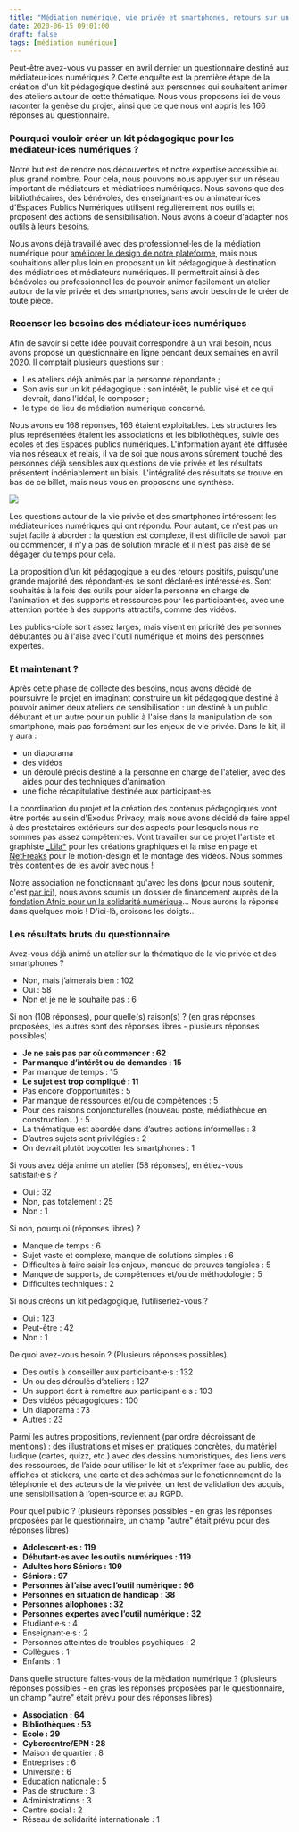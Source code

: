 ```yaml
---
title: "Médiation numérique, vie privée et smartphones, retours sur un questionnaire"
date: 2020-06-15 09:01:00
draft: false
tags: [médiation numérique]
---
```


Peut-être avez-vous vu passer en avril dernier un questionnaire destiné aux médiateur·ices numériques ? Cette enquête est la première étape de la création d'un kit pédagogique destiné aux personnes qui souhaitent animer des ateliers autour de cette thématique. Nous vous proposons ici de vous raconter la genèse du projet, ainsi que ce que nous ont appris les 166 réponses au questionnaire. 

### Pourquoi vouloir créer un kit pédagogique pour les médiateur·ices numériques ?

Notre but est de rendre nos découvertes et notre expertise accessible au plus grand nombre. Pour cela, nous pouvons nous appuyer sur un réseau important de médiateurs et médiatrices numériques. Nous savons que des bibliothécaires, des bénévoles, des enseignant·es ou animateur·ices d'Espaces Publics Numériques utilisent régulièrement nos outils et proposent des actions de sensibilisation. Nous avons à coeur d'adapter nos outils à leurs besoins. 

Nous avons déjà travaillé avec des professionnel·les de la médiation numérique pour [améliorer le design de notre plateforme](https://framablog.org/2019/11/29/collaborer-pour-un-design-plus-accessible-lexemple-dexodus-privacy/g), mais nous souhaitions aller plus loin en proposant un kit pédagogique à destination des médiatrices et médiateurs numériques. Il permettrait ainsi à des bénévoles ou professionnel·les de pouvoir animer facilement un atelier autour de la vie privée et des smartphones, sans avoir besoin de le créer de toute pièce. 

### Recenser les besoins des médiateur·ices numériques

Afin de savoir si cette idée pouvait correspondre à un vrai besoin, nous avons proposé un questionnaire en ligne pendant deux semaines en avril 2020. Il comptait plusieurs questions sur :
    
* Les ateliers déjà animés par la personne répondante ;
* Son avis sur un kit pédagogique : son intérêt, le public visé et ce qui devrait, dans l'idéal, le composer ;
* le type de lieu de médiation numérique concerné. 

Nous avons eu 168 réponses, 166 étaient exploitables. Les structures les plus représentées étaient les associations et les bibliothèques, suivie des écoles et des Espaces publics numériques. L'information ayant été diffusée via nos réseaux et relais, il va de soi que nous avons sûrement touché des personnes déjà sensibles aux questions de vie privée et les résultats présentent indéniablement un biais. L'intégralité des résultats se trouve en bas de ce billet, mais nous vous en proposons une synthèse.

![](/media/mednum1.jpg)

Les questions autour de la vie privée et des smartphones intéressent les médiateur·ices numériques qui ont répondu. Pour autant, ce n'est pas un sujet facile à aborder : la question est complexe, il est difficile de savoir par où commencer, il n'y a pas de solution miracle et il n'est pas aisé de se dégager du temps pour cela. 

La proposition d'un kit pédagogique a eu des retours positifs, puisqu'une grande majorité des répondant·es se sont déclaré·es intéressé·es. Sont souhaités à la fois des outils pour aider la personne en charge de l'animation et des supports et ressources pour les participant·es, avec une attention portée à des supports attractifs, comme des vidéos. 

Les publics-cible sont assez larges, mais visent en priorité des personnes débutantes ou à l'aise avec l'outil numérique et moins des personnes expertes. 

### Et maintenant ?

Après cette phase de collecte des besoins, nous avons décidé de poursuivre le projet en imaginant construire un kit pédagogique destiné à pouvoir animer deux ateliers de sensibilisation : un destiné à un public débutant et un autre pour un public à l'aise dans la manipulation de son smartphone, mais pas forcément sur les enjeux de vie privée. Dans le kit, il y aura :

* un diaporama
* des vidéos
* un déroulé précis destiné à la personne en charge de l'atelier, avec des aides pour des techniques d'animation
* une fiche récapitulative destinée aux participant·es

La coordination du projet et la création des contenus pédagogiques vont être portés au sein d'Exodus Privacy, mais nous avons décidé de faire appel à des prestataires extérieurs sur des aspects pour lesquels nous ne sommes pas assez compétent·es. Vont travailler sur ce projet  l'artiste et graphiste [_Lila*](https://lila.ink/) pour les créations graphiques et la mise en page et [NetFreaks](https://twitter.com/NetFreaksFr) pour le motion-design et le montage des vidéos. Nous sommes très content·es de les avoir avec nous !

Notre association ne fonctionnant qu'avec les dons (pour nous soutenir, c'est [par ici](https://exodus-privacy.eu.org/fr/page/contribute/)), nous avons soumis un dossier de financement auprès de la [fondation Afnic pour un la solidarité numérique](https://www.fondation-afnic.fr/fr/Accueil.htm)... Nous aurons la réponse dans quelques mois ! D'ici-là, croisons les doigts...


### Les résultats bruts du questionnaire

Avez-vous déjà animé un atelier sur la thématique de la vie privée et des smartphones ?

* Non, mais j’aimerais bien : 102
* Oui : 58
* Non et je ne le souhaite pas : 6

Si non (108 réponses), pour quelle(s) raison(s) ? (en gras réponses proposées, les autres sont des réponses libres - plusieurs réponses possibles)

* **Je ne sais pas par où commencer : 62**
* **Par manque d’intérêt ou de demandes : 15**
* Par manque de temps : 15
* **Le sujet est trop compliqué : 11**
* Pas encore d’opportunités : 5
* Par manque de ressources et/ou de compétences : 5
* Pour des raisons conjoncturelles (nouveau poste, médiathèque en construction…) : 5
* La thématique est abordée dans d’autres actions informelles : 3
* D’autres sujets sont privilégiés : 2
* On devrait plutôt boycotter les smartphones : 1

Si vous avez déjà animé un atelier (58 réponses), en étiez-vous satisfait·e·s ?

* Oui : 32
* Non, pas totalement : 25
* Non : 1
	
Si non, pourquoi (réponses libres) ?
	
* Manque de temps : 6
* Sujet vaste et complexe, manque de solutions simples : 6
* Difficultés à faire saisir les enjeux, manque de preuves tangibles : 5
* Manque de supports, de compétences et/ou de méthodologie : 5
* Difficultés techniques : 2

Si nous créons un kit pédagogique, l’utiliseriez-vous ?
	
* Oui : 123
* Peut-être : 42
* Non : 1

De quoi avez-vous besoin ? (Plusieurs réponses possibles)
	
* Des outils à conseiller aux participant·e·s : 132
* Un ou des déroulés d’ateliers : 127
* Un support écrit à remettre aux participant·e·s : 103
* Des vidéos pédagogiques : 100
* Un diaporama : 73
* Autres : 23

Parmi les autres propositions, reviennent (par ordre décroissant de mentions) : des illustrations et mises en pratiques concrètes, du matériel ludique (cartes, quizz, etc.) avec des dessins humoristiques, des liens vers des ressources, de l’aide pour utiliser le kit et s’exprimer face au public, des affiches et stickers, une carte et des schémas sur le fonctionnement de la téléphonie et des acteurs de la vie privée, un test de validation des acquis, une sensibilisation à l’open-source et au RGPD.

Pour quel public ? (plusieurs réponses possibles - en gras les réponses proposées par le questionnaire, un champ "autre" était prévu pour des réponses libres)

* **Adolescent·es : 119**
* **Débutant·es avec les outils numériques : 119**
* **Adultes hors Séniors : 109**
* **Séniors : 97**
* **Personnes à l’aise avec l’outil numérique : 96**
* **Personnes en situation de handicap : 38**
* **Personnes allophones : 32**
* **Personnes expertes avec l’outil numérique : 32**
* Etudiant·e·s : 4
* Enseignant·e·s : 2
* Personnes atteintes de troubles psychiques : 2
* Collègues : 1
* Enfants : 1

Dans quelle structure faites-vous de la médiation numérique ? (plusieurs réponses possibles - en gras les réponses proposées par le questionnaire, un champ "autre" était prévu pour des réponses libres)

* **Association : 64**
* **Bibliothèques : 53**
* **Ecole : 29**
* **Cybercentre/EPN : 28**
* Maison de quartier : 8
* Entreprises : 6
* Université : 6
* Education nationale : 5
* Pas de structure : 3
* Administrations : 3
* Centre social : 2
* Réseau de solidarité internationale : 1

